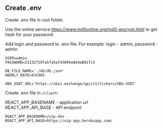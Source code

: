 ## Create .env

Create .env file in root folder.

Use the online service https://www.md5online.org/md5-encrypt.html
to get hash for your password.

Add login and password to .env file.
For example: login - admin, password - admin

```
USER=admin
PASSWORD=21232f297a57a5a743894a0e4a801fc3

DB_FILE_NAME='./db/db.json'
HOURLY_RATE=431965

UBX_USDT_URL='https://ubix.exchange/api/v1/tickers/UBX-USDT'
```

Create .env file in `/client`:

REACT_APP_BASENAME - application url  
REACT_APP_API_BASE - API endpoint

```
REACT_APP_BASENAME=/uip-dev
REACT_APP_API_BASE=https://uip-app.herokuapp.com/
```